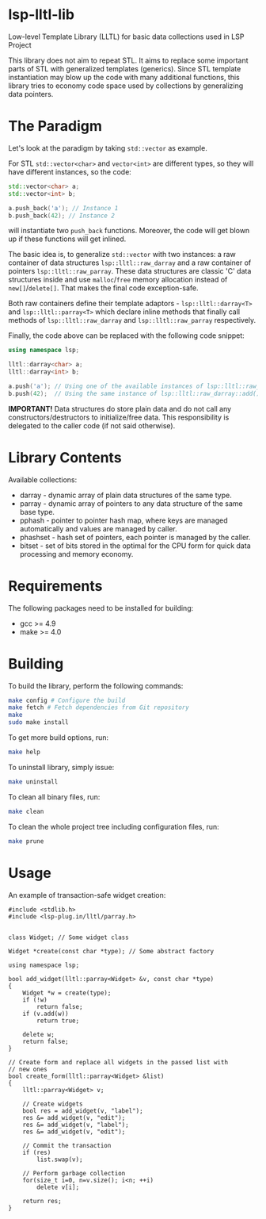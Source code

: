 # lsp-lltl-lib

Low-level Template Library (LLTL) for basic data collections used in LSP Project

This library does not aim to repeat STL. It aims to replace some important
parts of STL with generalized templates (generics). Since STL template 
instantiation may blow up the code with many additional functions, this library
tries to economy code space used by collections by generalizing data pointers.

The Paradigm
======

Let's look at the paradigm by taking `std::vector` as example.

For STL `std::vector<char>` and `vector<int>` are different
types, so they will have different instances, so the code:

```C++
std::vector<char> a;
std::vector<int> b;

a.push_back('a'); // Instance 1
b.push_back(42); // Instance 2

```

will instantiate two `push_back` functions. Moreover, the code will get blown up
if these functions will get inlined.

The basic idea is, to generalize `std::vector` with two instances: a raw container
of data structures `lsp::lltl::raw_darray` and a raw container of pointers `lsp::lltl::raw_parray`.
These data structures are classic 'C' data structures inside and use `malloc`/`free` memory allocation
instead of `new[]`/`delete[]`. That makes the final code exception-safe. 

Both raw containers define their template adaptors - `lsp::lltl::darray<T>` and `lsp::lltl::parray<T>`
which declare inline methods that finally call methods of `lsp::lltl::raw_darray` and
`lsp::lltl::raw_parray` respectively.

Finally, the code above can be replaced with the following code snippet:

```C++
using namespace lsp;

lltl::darray<char> a;
lltl::darray<int> b;

a.push('a'); // Using one of the available instances of lsp::lltl::raw_darray::add()
b.push(42);  // Using the same instance of lsp::lltl::raw_darray::add()

```

**IMPORTANT!** Data structures do store plain data and do not call any constructors/destructors
to initialize/free data. This responsibility is delegated to the caller code (if not said otherwise).

Library Contents
======

Available collections:
  - darray - dynamic array of plain data structures of the same type.
  - parray - dynamic array of pointers to any data structure of the same base type.
  - pphash - pointer to pointer hash map, where keys are managed automatically and values
             are managed by caller.
  - phashset - hash set of pointers, each pointer is managed by the caller.
  - bitset - set of bits stored in the optimal for the CPU form for quick data processing 
             and memory economy. 

Requirements
======

The following packages need to be installed for building:

* gcc >= 4.9
* make >= 4.0

Building
======

To build the library, perform the following commands:

```bash
make config # Configure the build
make fetch # Fetch dependencies from Git repository
make
sudo make install
```

To get more build options, run:

```bash
make help
```

To uninstall library, simply issue:

```bash
make uninstall
```

To clean all binary files, run:

```bash
make clean
```

To clean the whole project tree including configuration files, run:

```bash
make prune
```

Usage
=======

An example of transaction-safe widget creation:

```
#include <stdlib.h>
#include <lsp-plug.in/lltl/parray.h>


class Widget; // Some widget class

Widget *create(const char *type); // Some abstract factory

using namespace lsp;

bool add_widget(lltl::parray<Widget> &v, const char *type)
{
    Widget *w = create(type);
    if (!w)
        return false;
    if (v.add(w))
        return true;
    
    delete w;
    return false;
}

// Create form and replace all widgets in the passed list with
// new ones
bool create_form(lltl::parray<Widget> &list)
{
    lltl::parray<Widget> v;

    // Create widgets
    bool res = add_widget(v, "label");
    res &= add_widget(v, "edit");
    res &= add_widget(v, "label");
    res &= add_widget(v, "edit");

    // Commit the transaction
    if (res)
        list.swap(v);
    
    // Perform garbage collection
    for(size_t i=0, n=v.size(); i<n; ++i)
    	delete v[i];
    
    return res;
}


```



